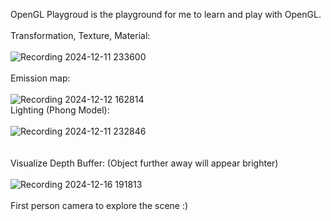 OpenGL Playgroud is the playground for me to learn and play with OpenGL. \
\
Transformation, Texture, Material:\
\
![Recording 2024-12-11 233600](https://github.com/user-attachments/assets/8453d257-30d4-4c4e-b57d-bcea12a4d7f0)
\
\
Emission map:\
\
![Recording 2024-12-12 162814](https://github.com/user-attachments/assets/9a8c84ed-6596-408c-b53c-e6496a0dc02e)
\
Lighting (Phong Model): \
\
![Recording 2024-12-11 232846](https://github.com/user-attachments/assets/dcc53d3a-503a-4de6-a3f5-d9fc626145f2)
\
\
\
Visualize Depth Buffer: (Object further away will appear brighter)\
\
![Recording 2024-12-16 191813](https://github.com/user-attachments/assets/6d4b4ee1-ebd8-4c75-a848-bb07268ee0e9)
\
\
First person camera to explore the scene :)
